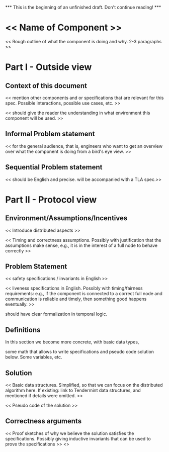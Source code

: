 *** This is the beginning of an unfinished draft. Don't continue reading! ***

# << Name of Component >>

<< Rough outline of what the component is doing and why. 2-3 paragraphs >>

# Part I - Outside view

## Context of this document

<< mention other components and or specifications that are relevant for this
spec. Possible interactions, possible use cases, etc. >>

<< should give the reader the understanding in what environment this component
will be used. >>

## Informal Problem statement

<< for the general audience, that is, engineers who want to get an overview over what the component is doing
from a bird's eye view. >>


## Sequential Problem statement

<< should be English and precise. will be accompanied with a TLA spec.>>

# Part II - Protocol view

## Environment/Assumptions/Incentives

<< Introduce distributed aspects >>

<< Timing and correctness assumptions. Possibly with justification that the
assumptions make sense, e.g., it is in the interest of a full node to behave
correctly >>

## Problem Statement

<< safety specifications / invariants in English >>

<< liveness specifications in English. Possibly with timing/fairness requirements:
e.g., if the component is connected to a correct full node and communication is
reliable and timely, then something good happens eventually. >>

should have clear formalization in temporal logic.

## Definitions

In this section we become more concrete, with basic data types,

some math that allows to write specifications and pseudo code solution below.
Some variables, etc.

## Solution

<< Basic data structures. Simplified, so that we can focus on the distributed
algorithm here. If existing: link to Tendermint data structures, and mentioned
if details were omitted. >>

<< Pseudo code of the solution >>


## Correctness arguments

<< Proof sketches of why we believe the solution satisfies the specifications.
Possibly giving inductive invariants that can be used to prove the specifications >>
<<Link to Part I>>
